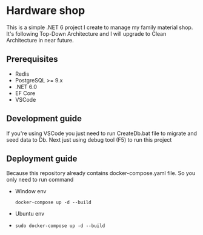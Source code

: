 # Hardware shop
This is a simple .NET 6 project I create to manage my family material shop.
It's following Top-Down Architecture and I will upgrade to Clean Architecture in near future.
## Prerequisites
- Redis
- PostgreSQL >= 9.x
- .NET 6.0
- EF Core
- VSCode
## Development guide
If you're using VSCode you just need to run CreateDb.bat file to migrate and seed data to Db. Next just using debug tool (F5) to run this project

## Deployment guide
Because this repository already contains docker-compose.yaml file. So you only need to run command

- Window env

    `docker-compose up -d --build`
- Ubuntu env
- `sudo docker-compose up -d --build`
 
